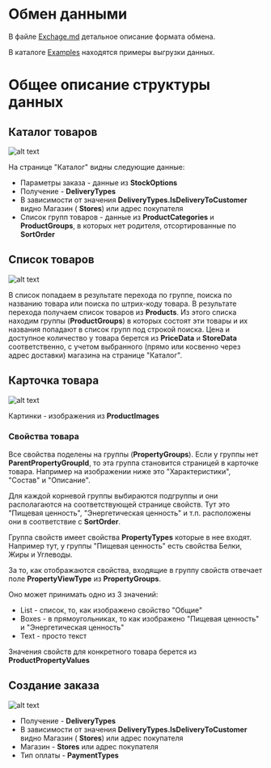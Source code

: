 # Обмен данными
В файле [Exchage.md](https://github.com/nk221/Brusnika.IO/blob/master/Exchange/Exchange.md)  детальное описание формата обмена.

В каталоге [Examples](https://github.com/nk221/Brusnika.IO/blob/master/Exchange/Examples)  находятся примеры выгрузки данных.

# Общее описание структуры данных
## Каталог товаров
![alt text](https://github.com/nk221/Brusnika.IO/blob/master/Exchange/Images/Catalog.jpg?raw=true)

На странице "Каталог" видны следующие данные:
- Параметры заказа - данные из **StockOptions**
- Получение - **DeliveryTypes**
- В зависимости от значения **DeliveryTypes.IsDeliveryToCustomer** видно Магазин ( **Stores**) или адрес покупателя
- Список групп товаров - данные из **ProductCategories** и **ProductGroups**, в которых нет родителя, отсортированные по **SortOrder**

## Список товаров
![alt text](https://github.com/nk221/Brusnika.IO/blob/master/Exchange/Images/ProductList.jpg?raw=true)

В список попадаем в результате перехода по группе, поиска по названию товара или поиска по штрих-коду товара. В результате перехода получаем список товаров из **Products**. Из этого списка находим группы (**ProductGroups**) в которых состоят эти товары и их названия попадают в список групп под строкой поиска. Цена и доступное количество у товара берется из **PriceData** и **StoreData** соответственно, с учетом выбранного (прямо или косвенно через адрес доставки) магазина на странице "Каталог".

## Карточка товара
![alt text](https://github.com/nk221/Brusnika.IO/blob/master/Exchange/Images/ProductCard.jpg?raw=true)

Картинки - изображения из **ProductImages**

### Свойства товара
Все свойства поделены на группы (**PropertyGroups**). Если у группы нет **ParentPropertyGroupId**, то эта группа становится страницей в карточке товара.
Например на изображении ниже это "Характеристики", "Состав" и "Описание".

Для каждой корневой группы выбираются подгруппы и они располагаются на соответствующей странице свойств. Тут это "Пищевая ценность", "Энергетическая ценность" и т.п. расположены они в соответствие с **SortOrder**.

Группа свойств имеет свойства **PropertyTypes** которые в нее входят. Например тут, у группы "Пищевая ценность" есть свойства Белки, Жиры и Углеводы. 

За то, как отображаются свойства, входящие в группу свойств  отвечает поле **PropertyViewType** из **PropertyGroups**. 

Оно может принимать одно из 3 значений:
- List - список, то, как изображено свойство "Общие"
- Boxes - в прямоугольниках, то как изображено "Пищевая ценность" и "Энергетическая ценность"
- Text - просто текст

Значения свойств для конкретного товара берется из **ProductPropertyValues**

## Создание заказа
![alt text](https://github.com/nk221/Brusnika.IO/blob/master/Exchange/Images/Checkout.jpg?raw=true)

- Получение - **DeliveryTypes**
- В зависимости от значения **DeliveryTypes.IsDeliveryToCustomer** видно Магазин ( **Stores**) или адрес покупателя
- Магазин - **Stores** или адрес покупателя
- Тип оплаты - **PaymentTypes**
